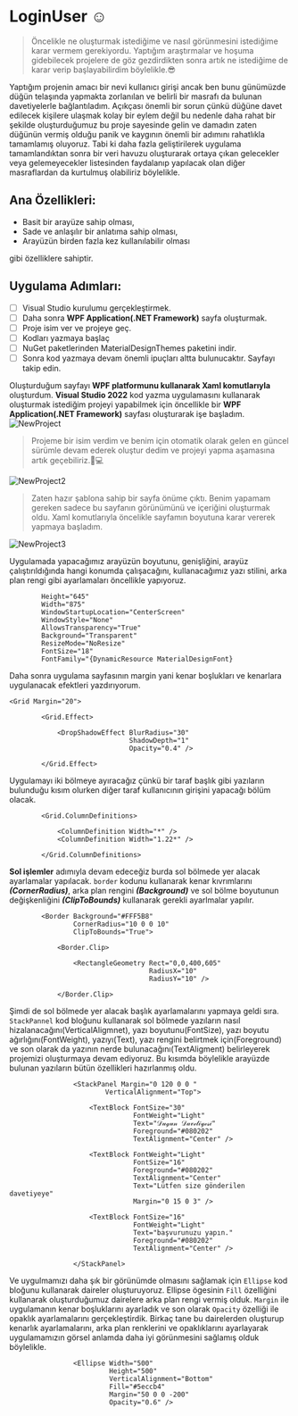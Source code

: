 # LoginUser ☺️

>Öncelikle ne oluşturmak istediğime ve nasıl görünmesini istediğime karar vermem gerekiyordu. Yaptığım araştırmalar ve hoşuma gidebilecek projelere de göz gezdirdikten sonra artık ne istediğime de karar verip başlayabilirdim böylelikle.😎

Yaptığım projenin amacı bir nevi kullanıcı girişi ancak ben bunu günümüzde düğün telaşında yapmakta zorlanılan ve belirli bir masrafı da bulunan davetiyelerle bağlantıladım. Açıkçası önemli bir sorun çünkü düğüne davet edilecek kişilere ulaşmak kolay bir eylem değil bu nedenle daha rahat bir şekilde oluşturduğumuz bu proje sayesinde gelin ve damadın zaten düğünün vermiş olduğu panik ve kaygının önemli bir adımını rahatlıkla tamamlamış oluyoruz. Tabi ki daha fazla geliştirilerek uygulama tamamlandıktan sonra bir veri havuzu oluşturarak ortaya çıkan gelecekler veya gelemeyecekler listesinden faydalanıp yapılacak olan diğer masraflardan da kurtulmuş olabiliriz böylelikle.

## Ana Özellikleri:
- Basit bir arayüze sahip olması,
- Sade ve anlaşılır bir anlatıma sahip olması,
- Arayüzün birden fazla kez kullanılabilir olması 

gibi özelliklere sahiptir.

## Uygulama Adımları:
- [ ] Visual Studio kurulumu gerçekleştirmek.
- [ ] Daha sonra **WPF Application(.NET Framework)** sayfa oluşturmak.
- [ ] Proje isim ver ve projeye geç.
- [ ] Kodları yazmaya başlaç
- [ ] NuGet paketlerinden MaterialDesignThemes paketini indir.
- [ ] Sonra kod yazmaya devam önemli ipuçları altta bulunucaktır. Sayfayı takip edin.

Oluşturduğum sayfayı **WPF platformunu kullanarak Xaml komutlarıyla** oluşturdum. 
**Visual Studio 2022** kod yazma uygulamasını kullanarak oluşturmak istediğim projeyi yapabilmek için öncellikle bir **WPF Application(.NET Framework)** sayfası oluşturarak işe başladım. 
![NewProject](https://github.com/bsrtk/LoginUser/assets/101363847/97621ae8-8e55-4bfb-8b68-93f0c9081469)

>Projeme bir isim verdim ve benim için otomatik olarak gelen en güncel sürümle devam ederek oluştur dedim ve projeyi yapma aşamasına artık geçebiliriz.👩💻 

![NewProject2](https://github.com/bsrtk/LoginUser/assets/101363847/cd2c6116-ca6c-4a27-86e5-92ea9ceda555)


>Zaten hazır şablona sahip bir sayfa önüme çıktı. Benim yapamam gereken sadece bu sayfanın görünümünü ve içeriğini oluşturmak oldu. Xaml komutlarıyla öncelikle sayfamın boyutuna karar vererek yapmaya başladım.

![NewProject3](https://github.com/bsrtk/LoginUser/assets/101363847/581a7726-9f55-4018-b40a-bbeb6133026f)


Uygulamada yapacağımız arayüzün boyutunu, genişliğini, arayüz çalıştırıldığında hangi konumda çalışacağını, kullanacağımız yazı stilini, arka plan rengi gibi ayarlamaları öncellikle yapıyoruz.

```
        Height="645"
        Width="875"
        WindowStartupLocation="CenterScreen"
        WindowStyle="None"
        AllowsTransparency="True"
        Background="Transparent"
        ResizeMode="NoResize"
        FontSize="18"
        FontFamily="{DynamicResource MaterialDesignFont}
```

Daha sonra uygulama sayfasının margin yani kenar boşlukları ve kenarlara uygulanacak efektleri yazdırıyorum.

```
<Grid Margin="20">

        <Grid.Effect>

            <DropShadowEffect BlurRadius="30"
                              ShadowDepth="1"
                              Opacity="0.4" />

        </Grid.Effect>
```

Uygulamayı iki bölmeye ayıracağız çünkü bir taraf başlık gibi yazıların bulunduğu kısım olurken diğer taraf kullanıcının girişini yapacağı bölüm olacak.

```
        <Grid.ColumnDefinitions>

            <ColumnDefinition Width="*" />
            <ColumnDefinition Width="1.22*" />

        </Grid.ColumnDefinitions>
```

**Sol işlemler** adımıyla devam edeceğiz burda sol bölmede yer alacak ayarlamalar yapılacak. `border` kodunu kullanarak kenar kıvrımlarını **_(CornerRadius)_**, arka plan rengini **_(Background)_** ve sol bölme boyutunun değişkenliğini **_(ClipToBounds)_** kullanarak gerekli ayarlmalar yapılır.

```
        <Border Background="#FFF5B8"
                CornerRadius="10 0 0 10"
                ClipToBounds="True">

            <Border.Clip>

                <RectangleGeometry Rect="0,0,400,605"
                                   RadiusX="10"
                                   RadiusY="10" />

            </Border.Clip>
```


Şimdi de sol bölmede yer alacak başlık ayarlamalarını yapmaya geldi sıra. `StackPannel` kod bloğunu kullanarak sol bölmede yazıların nasıl hizalanacağını(VerticalAligmnet), yazı boyutunu(FontSize), yazı boyutu ağırlığını(FontWeight), yazıyı(Text), yazı rengini belirtmek için(Foreground) ve son olarak da yazının nerde bulunacağını(TextAligment) belirleyerek projemizi oluşturmaya devam ediyoruz. Bu kısımda böylelikle arayüzde bulunan yazıların bütün özellikleri hazırlanmış oldu.

```
                <StackPanel Margin="0 120 0 0 "
                        VerticalAlignment="Top">

                    <TextBlock FontSize="30"
                               FontWeight="Light"
                               Text="𝒟𝓊ℊ𝓊𝓃 𝒟𝒶𝓋ℯ𝓉𝒾𝓎ℯ𝓈𝒾"
                               Foreground="#080202"
                               TextAlignment="Center" />

                    <TextBlock FontWeight="Light"
                               FontSize="16"
                               Foreground="#080202"
                               TextAlignment="Center"
                               Text="Lütfen size gönderilen davetiyeye"
                               Margin="0 15 0 3" />

                    <TextBlock FontSize="16"
                               FontWeight="Light"
                               Text="başvurunuzu yapın."
                               Foreground="#080202"
                               TextAlignment="Center" />

                </StackPanel>
```

Ve uygulmamızı daha şık bir görünümde olmasını sağlamak için `Ellipse` kod bloğunu kullanarak daireler oluşturuyoruz. Ellipse ögesinin `Fill` özelliğini kullanarak oluşturduğumuz dairelere arka plan rengi vermiş olduk. `Margin` ile uygulamanın kenar boşluklarını ayarladık ve son olarak `Opacity` özelliği ile opaklık ayarlamalarını gerçekleştirdik. Birkaç tane bu dairelerden oluşturup kenarlık ayarlamalarını, arka plan renklerini ve opaklıklarını ayarlayarak uygulamamızın görsel anlamda daha iyi görünmesini sağlamış olduk böylelikle.

```
                <Ellipse Width="500"
                         Height="500"
                         VerticalAlignment="Bottom"
                         Fill="#5eccb4"
                         Margin="50 0 0 -200"
                         Opacity="0.6" />
```























